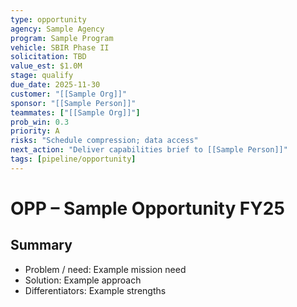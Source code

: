 ```yaml
---
type: opportunity
agency: Sample Agency
program: Sample Program
vehicle: SBIR Phase II
solicitation: TBD
value_est: $1.0M
stage: qualify
due_date: 2025-11-30
customer: "[[Sample Org]]"
sponsor: "[[Sample Person]]"
teammates: ["[[Sample Org]]"]
prob_win: 0.3
priority: A
risks: "Schedule compression; data access"
next_action: "Deliver capabilities brief to [[Sample Person]]"
tags: [pipeline/opportunity]
---
```


# OPP – Sample Opportunity FY25

## Summary
- Problem / need: Example mission need
- Solution: Example approach
- Differentiators: Example strengths
